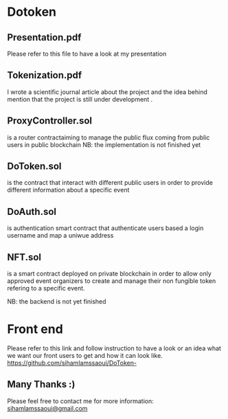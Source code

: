 # Dotoken

## Presentation.pdf
Please refer to this file to have a look at my presentation

## Tokenization.pdf
I wrote a scientific journal article about the project and the idea behind mention that the project is still under development .

## ProxyController.sol
is a router contractaiming to manage the public flux coming from public users in public blockchain 
NB: the implementation is not finished yet

## DoToken.sol
is the contract that interact with different public users in order to provide different information about a specific event

## DoAuth.sol
is authentication smart contract that authenticate users based a login username and map a uniwue address

## NFT.sol
is a smart contract deployed on private blockchain in order to allow only approved event organizers to create and manage their non fungible token refering to a specific event.

NB: the backend is not yet finished



# Front end


Please refer to this link and follow instruction to have a look or an idea what we want our front users to get and how it can look like.
https://github.com/sihamlamssaoui/DoToken-

## Many Thanks :)

Please feel free to contact me for more information: sihamlamssaoui@gmail.com
